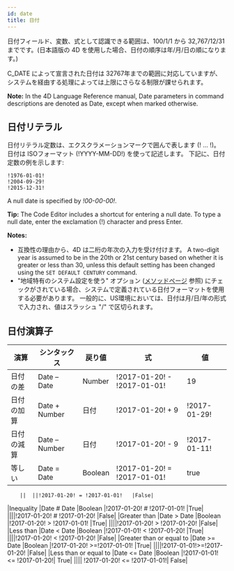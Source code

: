 ```yaml
---
id: date
title: 日付
---
```


日付フィールド、変数、式として認識できる範囲は、100/1/1 から 32,767/12/31 までです。(日本語版の 4D を使用した場合、日付の順序は年/月/日の順になります。)

C_DATE によって宣言された日付は 32767年までの範囲に対応していますが、システムを経由する処理によっては上限にさらなる制限が課せられます。

**Note:** In the 4D Language Reference manual, Date parameters in command descriptions are denoted as Date, except when marked otherwise.

## 日付リテラル

日付リテラル定数は、エクスクラメーションマークで囲んで表します (! ... !)。 日付は ISOフォーマット (!YYYY-MM-DD!) を使って記述します。 下記に、日付定数の例を示します:

```4d
!1976-01-01!
!2004-09-29!
!2015-12-31!
```

A null date is specified by _!00-00-00!_.

**Tip:** The Code Editor includes a shortcut for entering a null date. To type a null date, enter the exclamation (!) character and press Enter.

**Notes:**

- 互換性の理由から、4D は二桁の年次の入力を受け付けます。 A two-digit year is assumed to be in the 20th or 21st century based on whether it is greater or less than 30, unless this default setting has been changed using the `SET DEFAULT CENTURY` command.
- "地域特有のシステム設定を使う" オプション (<a href="https://doc.4d.com/4Dv18/4D/18/Methods-Page.300-4575690.ja.html">メソッドページ</a> 参照) にチェックがされている場合、システムで定義されている日付フォーマットを使用する必要があります。 一般的に、US環境においては、日付は月/日/年の形式で入力され、値はスラッシュ "/" で区切られます。

## 日付演算子

| 演算    | シンタックス        | 戻り値     | 式                           | 値            |
| ----- | ------------- | ------- | --------------------------- | ------------ |
| 日付の差  | Date – Date   | Number  | !2017-01-20! - !2017-01-01! | 19           |
| 日付の加算 | Date + Number | 日付      | !2017-01-20! + 9            | !2017-01-29! |
| 日付の減算 | Date – Number | 日付      | !2017-01-20! - 9            | !2017-01-11! |
| 等しい   | Date = Date   | Boolean | !2017-01-20! = !2017-01-01! | true         |

```
	||	||!2017-01-20! = !2017-01-01!	|False|
```

|Inequality	|Date # Date	|Boolean	|!2017-01-20! # !2017-01-01!	|True|
||||!2017-01-20! # !2017-01-20!	|False|
|Greater than	|Date > Date	|Boolean	|!2017-01-20! > !2017-01-01!	|True|
||||!2017-01-20! > !2017-01-20!	|False|
|Less than	|Date < Date	|Boolean	|!2017-01-01! < !2017-01-20!	|True|
||||!2017-01-20! < !2017-01-20!	|False|
|Greater than or equal to	|Date >= Date	|Boolean	|!2017-01-20! >=!2017-01-01!	|True|
||||!2017-01-01!>=!2017-01-20!	|False|
|Less than or equal to	|Date <= Date	|Boolean	|!2017-01-01! <= !2017-01-20!|	True|
||||	!2017-01-20! <= !2017-01-01!|	False|

